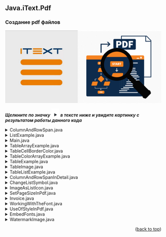## Java.iText.Pdf
### Создание pdf файлов

<img src="images/itext.png" alt="drawing" width="550"/>

***Щелкните по значку***
<img src="images/triangle1.png" alt="drawing" width="25"/>
***в тексте ниже и увидите картинку с результатом работы данного кода***

<!-- TABLE OF CONTENTS -->
<details>
  <summary>ColumnAndRowSpan.java</summary>
  <ol>
    <img src="images/test8.png" alt="drawing" width="550"/>
  </ol>
</details>

<!-- TABLE OF CONTENTS -->
<details>
  <summary>ListExample.java</summary>
  <ol>
    <img src="images/test1.png" alt="drawing" width="100"/>
  </ol>
</details>

<!-- TABLE OF CONTENTS -->
<details>
  <summary>Main.java</summary>
  <ol>
    <img src="images/test.png" alt="drawing" width="100"/>
  </ol>
</details>

<!-- TABLE OF CONTENTS -->
<details>
  <summary>TableArrayExample.java</summary>
  <ol>
    <img src="images/test3.png" alt="drawing" width="550"/>
  </ol>
</details>

<!-- TABLE OF CONTENTS -->
<details>
  <summary>TableCellBorderColor.java</summary>
  <ol>
    <img src="images/test5.png" alt="drawing" width="550"/>
  </ol>
</details>

<!-- TABLE OF CONTENTS -->
<details>
  <summary>TableColorArrayExample.java</summary>
  <ol>
    <img src="images/test4.png" alt="drawing" width="550"/>
  </ol>
</details>

<!-- TABLE OF CONTENTS -->
<details>
  <summary>TableExample.java</summary>
  <ol>
    <img src="images/test2.png" alt="drawing" width="550"/>
  </ol>
</details>

<!-- TABLE OF CONTENTS -->
<details>
  <summary>TableImage.java</summary>
  <ol>
    <img src="images/test6.png" alt="drawing" width="550"/>
  </ol>
</details>

<!-- TABLE OF CONTENTS -->
<details>
  <summary>TableListExample.java</summary>
  <ol>
    <img src="images/test7.png" alt="drawing" width="550"/>
  </ol>
</details>

<!-- TABLE OF CONTENTS -->
<details>
  <summary>ColumnAndRowSpanInDetail.java</summary>
  <ol>
    <img src="images/test9.png" alt="drawing" width="550"/>
  </ol>
</details>

<!-- TABLE OF CONTENTS -->
<details>
  <summary>ChangeListSymbol.java</summary>
  <ol>
    <img src="images/test10.png" alt="drawing" width="80"/>
  </ol>
</details>

<!-- TABLE OF CONTENTS -->
<details>
  <summary>ImageAsListIcon.java</summary>
  <ol>
    <img src="images/test11.png" alt="drawing" width="80"/>
  </ol>
</details>

<!-- TABLE OF CONTENTS -->
<details>
  <summary>SetPageSizeInPdf.java</summary>
  <ol>
    Назначение формата А5 и поворот листа на 90 градусов.
  </ol>
</details>

<!-- TABLE OF CONTENTS -->
<details>
  <summary>Invoice.java</summary>
  <ol>
    <img src="images/test13.png" alt="drawing" width="550"/>
  </ol>
</details>

<!-- TABLE OF CONTENTS -->
<details>
  <summary>WorkingWithTheFont.java</summary>
  <ol>
    <img src="images/test14.png" alt="drawing" width="350"/>
  </ol>
</details>

<!-- TABLE OF CONTENTS -->
<details>
  <summary>UseOfStyleInPdf.java</summary>
  <ol>
    <img src="images/test15.png" alt="drawing" width="350"/>
  </ol>
</details>

<!-- TABLE OF CONTENTS -->
<details>
  <summary>EmbedFonts.java</summary>
  <ol>
    <img src="images/test16.png" alt="drawing" width="350"/>
  </ol>
</details>

<!-- TABLE OF CONTENTS -->
<details>
  <summary>WatermarkImage.java</summary>
  <ol>
    <img src="images/test17.png" alt="drawing" width="250"/>
  </ol>
</details>

<p align="right">(<a href="#readme-top">back to top</a>)</p>